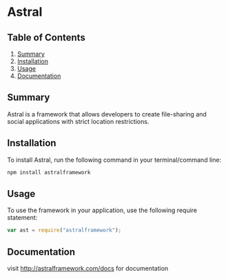 # Astral 
## Table of Contents
1. [Summary](#summary)  
1. [Installation](#installation)
1. [Usage](#usage)
1. [Documentation](#documentation)

## Summary
Astral is a framework that allows developers to create file-sharing and social applications with strict location restrictions. 

## Installation
To install Astral, run the following command in your terminal/command line:
```javascript
npm install astralframework
```

## Usage
To use the framework in your application, use the following require statement:
```javascript
var ast = require("astralframework");
```

## Documentation
visit http://astralframework.com/docs for documentation

